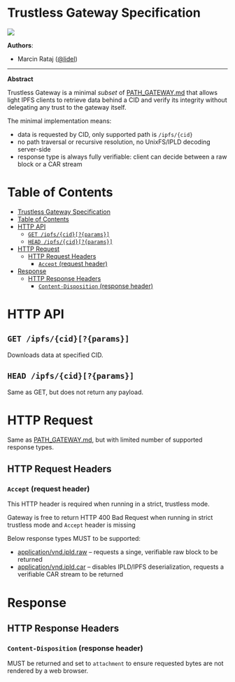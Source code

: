 # Trustless Gateway Specification

![](https://img.shields.io/badge/status-wip-orange.svg?style=flat-square)

**Authors**:

- Marcin Rataj ([@lidel](https://github.com/lidel))

----

**Abstract**

Trustless Gateway is a minimal _subset_ of [PATH_GATEWAY.md](./PATH_GATEWAY.md)
that allows light IPFS clients to retrieve data behind a CID and verify its
integrity without delegating any trust to the gateway itself.

The minimal implementation means:

- data is requested by CID, only supported path is `/ipfs/{cid}`
- no path traversal or recursive resolution, no UnixFS/IPLD decoding server-side
- response type is always fully verifiable: client can decide between a raw block or a CAR stream

# Table of Contents

- [Trustless Gateway Specification](#trustless-gateway-specification)
- [Table of Contents](#table-of-contents)
- [HTTP API](#http-api)
  - [`GET /ipfs/{cid}[?{params}]`](#get-ipfscidparams)
  - [`HEAD /ipfs/{cid}[?{params}]`](#head-ipfscidparams)
- [HTTP Request](#http-request)
  - [HTTP Request Headers](#http-request-headers)
    - [`Accept` (request header)](#accept-request-header)
- [Response](#response)
  - [HTTP Response Headers](#http-response-headers)
    - [`Content-Disposition` (response header)](#content-disposition-response-header)

# HTTP API

## `GET /ipfs/{cid}[?{params}]`

Downloads data at specified CID.

## `HEAD /ipfs/{cid}[?{params}]`

Same as GET, but does not return any payload.

# HTTP Request

Same as [PATH_GATEWAY.md](./PATH_GATEWAY.md), but with limited number of
supported response types.

## HTTP Request Headers

### `Accept` (request header)

This HTTP header is required when running in a strict, trustless mode.

Gateway is free to return HTTP 400 Bad Request when running in strict trustless
mode and  `Accept` header is missing

Below response types MUST to be supported:
- [application/vnd.ipld.raw](https://www.iana.org/assignments/media-types/application/vnd.ipld.raw) – requests a singe, verifiable raw block to be returned
- [application/vnd.ipld.car](https://www.iana.org/assignments/media-types/application/vnd.ipld.car) – disables IPLD/IPFS deserialization, requests a verifiable CAR stream to be returned

# Response

## HTTP Response Headers

### `Content-Disposition` (response header)

MUST be returned and set to `attachment` to ensure requested bytes are not rendered by a web browser.
